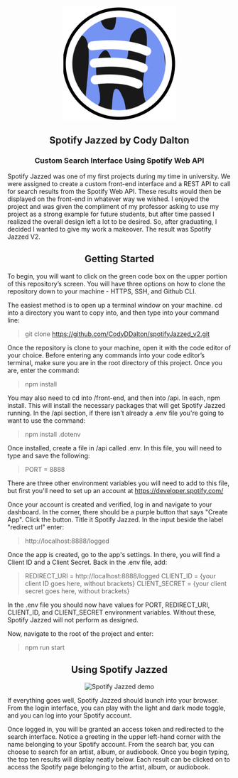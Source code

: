 <p align="center">
  <img src="front-end/src/components/images/Icon.png" alt="Spotify Jazzed"/>
</p>

<h2 align="center">Spotify Jazzed by Cody Dalton</h2> 

<h3 align="center">Custom Search Interface Using Spotify Web API</h2>

Spotify Jazzed was one of my first projects during my time in university. We were assigned to create a custom front-end interface and a REST API to call for search results from the Spotify Web API. These results would then be displayed on the front-end in whatever way we wished. I enjoyed the project and was given the compliment of my professor asking to use my project as a strong example for future students, but after time passed I realized the overall design left a lot to be desired. So, after graduating, I decided I wanted to give my work a makeover. The result was Spotify Jazzed V2. 

<h2 align="center">Getting Started</h2>

To begin, you will want to click on the green code box on the upper portion of this repository’s screen. You will have three options on how to clone the repository down to your machine - HTTPS, SSH, and Github CLI. 

The easiest method is to open up a terminal window on your machine. cd into a directory you want to copy into, and then type into your command line:

> git clone https://github.com/CodyDDalton/spotifyJazzed_v2.git

Once the repository is clone to your machine, open it with the code editor of your choice. Before entering any commands into your code editor’s terminal, make sure you are in the root directory of this project. Once you are, enter the command:

> npm install

You may also need to cd into /front-end, and then into /api. In each, npm install. This will install the necessary packages that will get Spotify Jazzed running. In the /api section, if there isn't already a .env file you're going to want to use the command:

> npm install .dotenv

Once installed, create a file in /api called .env. In this file, you will need to type and save the following:

> PORT = 8888

There are three other environment variables you will need to add to this file, but first you'll need to set up an account at https://developer.spotify.com/

Once your account is created and verified, log in and navigate to your dashboard. In the corner, there should be a purple button that says "Create App". Click the button. Title it Spotify Jazzed.
In the input beside the label "redirect url" enter:

> http://localhost:8888/logged

Once the app is created, go to the app's settings. In there, you will find a Client ID and a Client Secret. Back in the .env file, add:

> REDIRECT_URI = http://localhost:8888/logged
> CLIENT_ID = {your client ID goes here, without brackets}
> CLIENT_SECRET = {your client secret goes here, without brackets}

In the .env file you should now have values for PORT, REDIRECT_URI, CLIENT_ID, and CLIENT_SECRET environment variables. Without these, Spotify Jazzed will not perform as designed.

Now, navigate to the root of the project and enter: 

> npm run start

<h2 align="center">Using Spotify Jazzed</h2>

<p align="center">
   <img src="front-end/src/components/images/new_SpotifyJazzed.gif" alt="Spotify Jazzed demo" />
</p>

If everything goes well, Spotify Jazzed should launch into your browser. From the login interface, you can play with the light and dark mode toggle, and you can log into your Spotify account.

Once logged in, you will be granted an access token and redirected to the search interface. Notice a greeting in the upper left-hand corner with the name belonging to your Spotify account. From the search bar, you can choose to search for an artist, album, or audiobook. Once you begin typing, the top ten results will display neatly below. Each result can be clicked on to access the Spotify page belonging to the artist, album, or audiobook.
